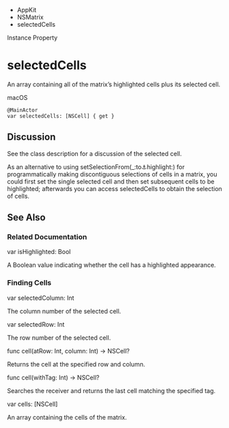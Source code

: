 

- AppKit
- NSMatrix
-  selectedCells 

Instance Property

# selectedCells

An array containing all of the matrix’s highlighted cells plus its selected cell.

macOS

``` source
@MainActor
var selectedCells: [NSCell] { get }
```

## Discussion

See the class description for a discussion of the selected cell.

As an alternative to using setSelectionFrom(_:to:anchor:highlight:) for programmatically making discontiguous selections of cells in a matrix, you could first set the single selected cell and then set subsequent cells to be highlighted; afterwards you can access selectedCells to obtain the selection of cells.

## See Also

### Related Documentation

var isHighlighted: Bool

A Boolean value indicating whether the cell has a highlighted appearance.

### Finding Cells

var selectedColumn: Int

The column number of the selected cell.

var selectedRow: Int

The row number of the selected cell.

func cell(atRow: Int, column: Int) -> NSCell?

Returns the cell at the specified row and column.

func cell(withTag: Int) -> NSCell?

Searches the receiver and returns the last cell matching the specified tag.

var cells: [NSCell]

An array containing the cells of the matrix.

